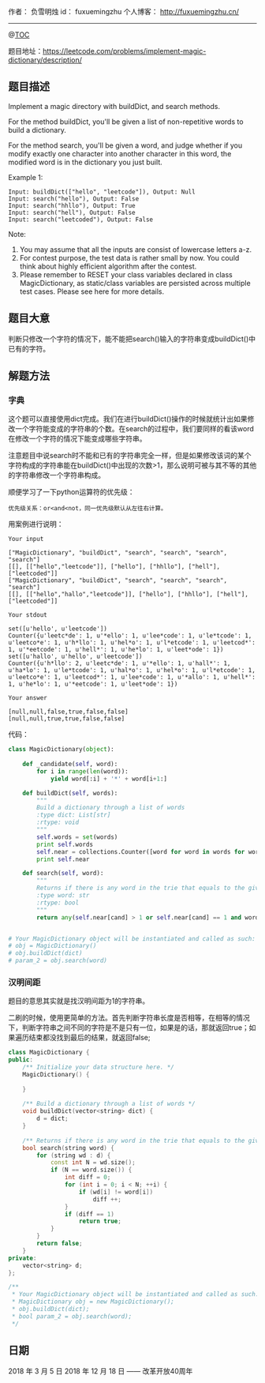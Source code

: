 
作者： 负雪明烛
id：	fuxuemingzhu
个人博客：	http://fuxuemingzhu.cn/

---
@[TOC](目录)

题目地址：https://leetcode.com/problems/implement-magic-dictionary/description/

## 题目描述

Implement a magic directory with buildDict, and search methods.

For the method buildDict, you'll be given a list of non-repetitive words to build a dictionary.

For the method search, you'll be given a word, and judge whether if you modify exactly one character into another character in this word, the modified word is in the dictionary you just built.

Example 1:

    Input: buildDict(["hello", "leetcode"]), Output: Null
    Input: search("hello"), Output: False
    Input: search("hhllo"), Output: True
    Input: search("hell"), Output: False
    Input: search("leetcoded"), Output: False

Note:

1. You may assume that all the inputs are consist of lowercase letters a-z.
1. For contest purpose, the test data is rather small by now. You could think about highly efficient algorithm after the contest.
1. Please remember to RESET your class variables declared in class MagicDictionary, as static/class variables are persisted across multiple test cases. Please see here for more details.



## 题目大意

判断只修改一个字符的情况下，能不能把search()输入的字符串变成buildDict()中已有的字符。

## 解题方法

### 字典

这个题可以直接使用dict完成。我们在进行buildDict()操作的时候就统计出如果修改一个字符能变成的字符串的个数。在search的过程中，我们要同样的看该word在修改一个字符的情况下能变成哪些字符串。

注意题目中说search时不能和已有的字符串完全一样，但是如果修改该词的某个字符构成的字符串能在buildDict()中出现的次数>1，那么说明可被与其不等的其他的字符串修改一个字符串构成。

顺便学习了一下python运算符的优先级：

    优先级关系：or<and<not，同一优先级默认从左往右计算。

用案例进行说明：

``Your input``
    
    ["MagicDictionary", "buildDict", "search", "search", "search", "search"]
    [[], [["hello","leetcode"]], ["hello"], ["hhllo"], ["hell"], ["leetcoded"]]
    ["MagicDictionary", "buildDict", "search", "search", "search", "search"]
    [[], [["hello","hallo","leetcode"]], ["hello"], ["hhllo"], ["hell"], ["leetcoded"]]
    
``Your stdout``
    
    set([u'hello', u'leetcode'])
    Counter({u'leetc*de': 1, u'*ello': 1, u'lee*code': 1, u'le*tcode': 1, u'leetco*e': 1, u'h*llo': 1, u'hel*o': 1, u'l*etcode': 1, u'leetcod*': 1, u'*eetcode': 1, u'hell*': 1, u'he*lo': 1, u'leet*ode': 1})
    set([u'hallo', u'hello', u'leetcode'])
    Counter({u'h*llo': 2, u'leetc*de': 1, u'*ello': 1, u'hall*': 1, u'ha*lo': 1, u'le*tcode': 1, u'hal*o': 1, u'hel*o': 1, u'l*etcode': 1, u'leetco*e': 1, u'leetcod*': 1, u'lee*code': 1, u'*allo': 1, u'hell*': 1, u'he*lo': 1, u'*eetcode': 1, u'leet*ode': 1})
    
``Your answer``
    
    [null,null,false,true,false,false]
    [null,null,true,true,false,false]

代码：

```python
class MagicDictionary(object):
    
    def _candidate(self, word):
        for i in range(len(word)):
            yield word[:i] + '*' + word[i+1:]

    def buildDict(self, words):
        """
        Build a dictionary through a list of words
        :type dict: List[str]
        :rtype: void
        """
        self.words = set(words)
        print self.words
        self.near = collections.Counter([word for word in words for word in self._candidate(word)])
        print self.near

    def search(self, word):
        """
        Returns if there is any word in the trie that equals to the given word after modifying exactly one character
        :type word: str
        :rtype: bool
        """
        return any(self.near[cand] > 1 or self.near[cand] == 1 and word not in self.words for cand in self._candidate(word))


# Your MagicDictionary object will be instantiated and called as such:
# obj = MagicDictionary()
# obj.buildDict(dict)
# param_2 = obj.search(word)
```

### 汉明间距

题目的意思其实就是找汉明间距为1的字符串。

二刷的时候，使用更简单的方法。首先判断字符串长度是否相等，在相等的情况下，判断字符串之间不同的字符是不是只有一位，如果是的话，那就返回true；如果遍历结束都没找到最后的结果，就返回false;

```cpp
class MagicDictionary {
public:
    /** Initialize your data structure here. */
    MagicDictionary() {
        
    }
    
    /** Build a dictionary through a list of words */
    void buildDict(vector<string> dict) {
        d = dict;
    }
    
    /** Returns if there is any word in the trie that equals to the given word after modifying exactly one character */
    bool search(string word) {
        for (string wd : d) {
            const int N = wd.size();
            if (N == word.size()) {
                int diff = 0;
                for (int i = 0; i < N; ++i) {
                    if (wd[i] != word[i])
                        diff ++;
                }
                if (diff == 1) 
                    return true;
            }
        }
        return false;
    }
private:
    vector<string> d;
};

/**
 * Your MagicDictionary object will be instantiated and called as such:
 * MagicDictionary obj = new MagicDictionary();
 * obj.buildDict(dict);
 * bool param_2 = obj.search(word);
 */
```

## 日期

2018 年 3 月 5 日 
2018 年 12 月 18 日 —— 改革开放40周年

